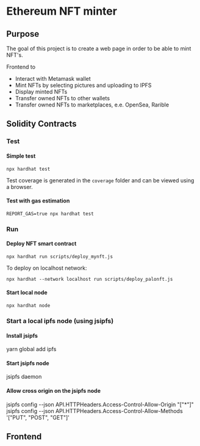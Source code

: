 # Ethereum NFT minter

## Purpose

The goal of this project is to create a web page in order to be able to mint NFT's.

Frontend to

- Interact with Metamask wallet
- Mint NFTs by selecting pictures and uploading to IPFS
- Display minted NFTs
- Transfer owned NFTs to other wallets
- Transfer owned NFTs to marketplaces, e.e. OpenSea, Rarible

## Solidity Contracts

### Test

#### Simple test

```
npx hardhat test
```

Test coverage is generated in the `coverage` folder and can be viewed using a browser.

#### Test with gas estimation

```
REPORT_GAS=true npx hardhat test
```

### Run

#### Deploy NFT smart contract

```
npx hardhat run scripts/deploy_mynft.js
```

To deploy on localhost network:

```
npx hardhat --network localhost run scripts/deploy_palonft.js
```

#### Start local node

```
npx hardhat node
```

### Start a local ipfs node (using jsipfs)

#### Install jsipfs

yarn global add ipfs

#### Start jsipfs node

jsipfs daemon

#### Allow cross origin on the jsipfs node

jsipfs config --json API.HTTPHeaders.Access-Control-Allow-Origin "[\"*\"]"
jsipfs config --json API.HTTPHeaders.Access-Control-Allow-Methods '["PUT", "POST", "GET"]'

## Frontend
